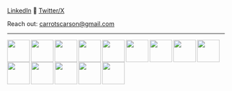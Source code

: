 [LinkedIn](https://www.linkedin.com/in/ckyba/) 🍪 [Twitter/X](https://www.x.com/kii1bs)

Reach out: carrotscarson@gmail.com

---
<img align="left" width="52px" padding-right="10px" src="https://cdn.jsdelivr.net/gh/devicons/devicon@latest/icons/html5/html5-original.svg" />
<img align="left" width="52px" padding-right="10px" src="https://cdn.jsdelivr.net/gh/devicons/devicon@latest/icons/css3/css3-original.svg" />
<img align="left" width="52px" padding-right="10px" src="https://cdn.jsdelivr.net/gh/devicons/devicon@latest/icons/python/python-original.svg" />
<img align="left" width="52px" padding-right="10px" src="https://cdn.jsdelivr.net/gh/devicons/devicon@latest/icons/go/go-original.svg" />
<img align="left" width="52px" padding-right="10px" src="https://cdn.jsdelivr.net/gh/devicons/devicon@latest/icons/javascript/javascript-original.svg" />
<img align="left" width="52px" padding-right="10px" src="https://cdn.jsdelivr.net/gh/devicons/devicon@latest/icons/typescript/typescript-original.svg" />
<img align="left" width="52px" padding-right="10px" src="https://cdn.jsdelivr.net/gh/devicons/devicon@latest/icons/java/java-original.svg" />
<img align="left" width="52px" padding-right="10px" src="https://cdn.jsdelivr.net/gh/devicons/devicon@latest/icons/php/php-original.svg" />
<img align="left" width="52px" padding-right="10px" src="https://cdn.jsdelivr.net/gh/devicons/devicon@latest/icons/react/react-original.svg" />
<img align="left" width="52px" padding-right="10px" src="https://cdn.jsdelivr.net/gh/devicons/devicon@latest/icons/laravel/laravel-original.svg" />
<img align="left" width="52px" padding-right="10px" src="https://cdn.jsdelivr.net/gh/devicons/devicon@latest/icons/tailwindcss/tailwindcss-original.svg" />
<img align="left" width="52px" padding-right="10px" src="https://cdn.jsdelivr.net/gh/devicons/devicon@latest/icons/git/git-original.svg" />
<img align="left" width="52px" padding-right="10px" src="https://cdn.jsdelivr.net/gh/devicons/devicon@latest/icons/postman/postman-original.svg" />
<img align="left" width="52px" padding-right="10px" src="https://cdn.jsdelivr.net/gh/devicons/devicon@latest/icons/ubuntu/ubuntu-original.svg" />
